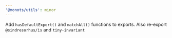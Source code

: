 ```yaml
---
'@monots/utils': minor
---
```


Add `hasDefaultExport()` and `matchAll()` functions to exports. Also re-export `@sindresorhus/is` and `tiny-invariant`
